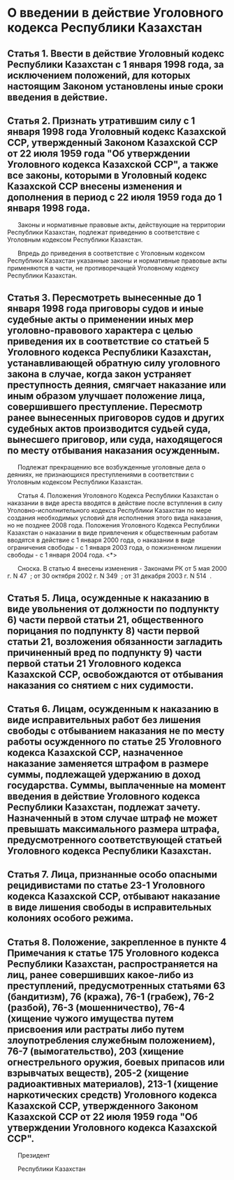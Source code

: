 # О введении в действие Уголовного кодекса Республики Казахстан

## Статья 1. Ввести в действие Уголовный кодекс Республики Казахстан с 1 января 1998 года, за исключением положений, для которых настоящим Законом установлены иные сроки введения в действие.

## Статья 2. Признать утратившим силу с 1 января 1998 года Уголовный кодекс Казахской ССР, утвержденный Законом Казахской ССР от 22 июля 1959 года "Об утверждении Уголовного кодекса Казахской ССР", а также все законы, которыми в Уголовный кодекс Казахской ССР внесены изменения и дополнения в период с 22 июля 1959 года до 1 января 1998 года.

      Законы и нормативные правовые акты, действующие на территории Республики Казахстан, подлежат приведению в соответствие с Уголовным кодексом Республики Казахстан.

      Впредь до приведения в соответствие с Уголовным кодексом Республики Казахстан указанные законы и нормативные правовые акты применяются в части, не противоречащей Уголовному кодексу Республики Казахстан.

## Статья 3. Пересмотреть вынесенные до 1 января 1998 года приговоры судов и иные судебные акты о применении иных мер уголовно-правового характера с целью приведения их в соответствие со статьей 5 Уголовного кодекса Республики Казахстан, устанавливающей обратную силу уголовного закона в случае, когда закон устраняет преступность деяния, смягчает наказание или иным образом улучшает положение лица, совершившего преступление. Пересмотр ранее вынесенных приговоров судов и других судебных актов производится судьей суда, вынесшего приговор, или суда, находящегося по месту отбывания наказания осужденным.

      Подлежат прекращению все возбужденные уголовные дела о деяниях, не признающихся преступлениями в соответствии с Уголовным кодексом Республики Казахстан.

      Статья 4. Положения Уголовного Кодекса Республики Казахстан о наказании в виде ареста вводятся в действие после вступления в силу Уголовно-исполнительного кодекса Республики Казахстан по мере создания необходимых условий для исполнения этого вида наказания, но не позднее 2008 года. Положения Уголовного Кодекса Республики Казахстан о наказании в виде привлечения к общественным работам вводятся в действие с 1 января 2000 года, о наказании в виде ограничения свободы - с 1 января 2003 года, о пожизненном лишении свободы - с 1 января 2004 года. <*>

      Сноска. В статью 4 внесены изменения - Законами РК от 5 мая 2000 г.  N 47   ; от 30 октября 2002 г.  N 349   ; от 31 декабря 2003 г.  N 514   .

## Статья 5. Лица, осужденные к наказанию в виде увольнения от должности по подпункту 6) части первой статьи 21, общественного порицания по подпункту 8) части первой статьи 21, возложения обязанности загладить причиненный вред по подпункту 9) части первой статьи 21 Уголовного кодекса Казахской ССР, освобождаются от отбывания наказания со снятием с них судимости.

## Статья 6. Лицам, осужденным к наказанию в виде исправительных работ без лишения свободы с отбыванием наказания не по месту работы осужденного по статье 25 Уголовного кодекса Казахской ССР, назначенное наказание заменяется штрафом в размере суммы, подлежащей удержанию в доход государства. Суммы, выплаченные на момент введения в действие Уголовного кодекса Республики Казахстан, подлежат зачету. Назначенный в этом случае штраф не может превышать максимального размера штрафа, предусмотренного соответствующей статьей Уголовного кодекса Республики Казахстан.

## Статья 7. Лица, признанные особо опасными рецидивистами по статье 23-1 Уголовного кодекса Казахской ССР, отбывают наказание в виде лишения свободы в исправительных колониях особого режима.

## Статья 8. Положение, закрепленное в пункте 4 Примечания к статье 175 Уголовного кодекса Республики Казахстан, распространяется на лиц, ранее совершивших какое-либо из преступлений, предусмотренных статьями 63 (бандитизм), 76 (кража), 76-1 (грабеж), 76-2 (разбой), 76-3 (мошенничество), 76-4 (хищение чужого имущества путем присвоения или растраты либо путем злоупотребления служебным положением), 76-7 (вымогательство), 203 (хищение огнестрельного оружия, боевых припасов или взрывчатых веществ), 205-2 (хищение радиоактивных материалов), 213-1 (хищение наркотических средств) Уголовного кодекса Казахской ССР, утвержденного Законом Казахской ССР от 22 июля 1959 года "Об утверждении Уголовного кодекса Казахской ССР".

      Президент

      Республики Казахстан

